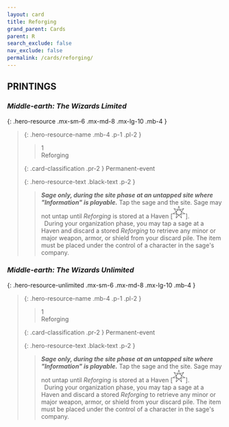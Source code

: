 ```yaml
---
layout: card
title: Reforging
grand_parent: Cards
parent: R
search_exclude: false
nav_exclude: false
permalink: /cards/reforging/
---
```


## PRINTINGS


### _Middle-earth: The Wizards Limited_

{: .hero-resource .mx-sm-6 .mx-md-8 .mx-lg-10 .mb-4 }
> {: .hero-resource-name .mb-4 .p-1 .pl-2 }
> > <div class="card-mp">1</div>
> > <div class="card-name">Reforging</div>
>
> {: .card-classification .pr-2 }
> Permanent-event
>
> {: .hero-resource-text .black-text .p-2 }
> > ***Sage only, during the site phase at an untapped site where "Information" is playable.*** Tap the sage and the site. Sage may not untap until _Reforging_ is stored at a Haven \[![](/assets/images/free-haven.svg)]. <br>&ensp;During your organization phase, you may tap a sage at a Haven and discard a stored _Reforging_ to retrieve any minor or major weapon, armor, or shield from your discard pile. The item must be placed under the control of a character in the sage's company. 
> 

### _Middle-earth: The Wizards Unlimited_

{: .hero-resource-unlimited .mx-sm-6 .mx-md-8 .mx-lg-10 .mb-4 }
> {: .hero-resource-name .mb-4 .p-1 .pl-2 }
> > <div class="card-mp">1</div>
> > <div class="card-name">Reforging</div>
>
> {: .card-classification .pr-2 }
> Permanent-event
>
> {: .hero-resource-text .black-text .p-2 }
> > ***Sage only, during the site phase at an untapped site where "Information" is playable.*** Tap the sage and the site. Sage may not untap until _Reforging_ is stored at a Haven \[![](/assets/images/free-haven.svg)]. <br>&ensp;During your organization phase, you may tap a sage at a Haven and discard a stored _Reforging_ to retrieve any minor or major weapon, armor, or shield from your discard pile. The item must be placed under the control of a character in the sage's company. 
> 
